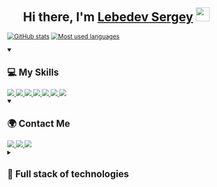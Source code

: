 <h1 align="center">Hi there, I'm <a href="https://github.com/LebedevSergeyVach" target="_blank">Lebedev Sergey</a> 
<img src="https://github.com/blackcater/blackcater/raw/main/images/Hi.gif" height="32"/></h1>

[![GitHub stats](https://github-readme-stats.vercel.app/api?theme=tokyonight&username=LebedevSergeyVach&show_icons=true&count_private=true&hide_&title_color=8A2BE2&text_color=007FFF&icon_color=8A2BE2&bg_color=00000000)](https://github.com/LebedevSergeyVach)
[![Most used languages](https://github-readme-stats.vercel.app/api/top-langs/?theme=tokyonight&username=LebedevSergeyVach&layout=donut&title&hide_title=true&color=8A2BE2&text_color=007FFF&icon_color=8A2BE2&bg_color=00000000)](https://github.com/anuraghazra/github-readme-stats)

<details open="open">
    <summary><h2>💻 My Skills</h2></summary>
    <a href="https://www.microsoft.com">
        <img src="https://img.shields.io/badge/Windows-0078D6?style=for-the-badge&logo=windows&logoColor=white" />
    </a>
    <a href="https://manjaro.org/">
        <img src="https://img.shields.io/badge/manjaro-35BF5C?style=for-the-badge&logo=manjaro&logoColor=white" />
    </a>
    <a href="https://python.org/">
        <img src="https://img.shields.io/badge/-Python-111?style=for-the-badge&logo=Python&logoColor=blue" />
    </a>
    <a href="https://www.djangoproject.com">
        <img src="https://img.shields.io/badge/django-%23092E20.svg?style=for-the-badge&logo=django&logoColor=white" />
    </a>
    <a href="https://getbootstrap.com">
        <img src="https://img.shields.io/badge/Bootstrap-563D7C?style=for-the-badge&logo=bootstrap&logoColor=white" />
    </a>
    <a href="https://java.com">
        <img src="https://img.shields.io/badge/-Java-ED760E?style=for-the-badge&logo=Java&logoColor=white"/>
    </a>
    <a href="https://www.android.com/">
        <img src="https://img.shields.io/badge/-Android-3DDC84?style=for-the-badge&logo=Android&logoColor=white" />
    </a>
</details>

<details open="open">
    <summary><h2>🌍 Contact Me</h2></summary>
    <a href="https://t.me/LebedevSergeyVach">
        <img src="https://img.shields.io/badge/Telegram-2CA5E0?style=for-the-badge&logo=telegram&logoColor=white" />
    </a>
    <a href="https://vk.com/p1zdeeeec">
        <img src="https://img.shields.io/badge/ВКонтакте-%232E87FB.svg?&style=for-the-badge&logo=vk&logoColor=white" />
    </a>
    <a href="https://discordapp.com/users/784611652577263636">
        <img src="https://img.shields.io/badge/-Discord-747EF7?style=for-the-badge&logo=Discord&logoColor=white" />
    </a>
</details>

<details close="close">
    <summary><h2>🚀 Full stack of technologies</h2></summary>
    <div align="left">
        <strong>Operating system: </strong>
            <img width="12" />
            <img src="https://cdn.jsdelivr.net/gh/devicons/devicon/icons/windows11/windows11-original.svg" height="40" alt="windows 11 logo"  />
            <img width="12" />
            <img src="https://cdn.jsdelivr.net/gh/devicons/devicon/icons/linux/linux-original.svg" height="40" alt="li logo"  />
            <img width="12" />
            <img src="https://cdn.jsdelivr.net/gh/devicons/devicon/icons/android/android-plain-wordmark.svg" height="40" alt="android logo"  />
            <img width="12" />
    </div>
        <img height="5" />
    <div>
        <strong>Program languages: </strong>
            <img width="12" />
            <img src="https://cdn.jsdelivr.net/gh/devicons/devicon/icons/python/python-original.svg" height="40" alt="python logo"  />
            <img width="12" />
            <img src="https://cdn.jsdelivr.net/gh/devicons/devicon/icons/poetry/poetry-original.svg" height="40" alt="poetry logo"  />
            <img width="12" />
            <img src="https://cdn.jsdelivr.net/gh/devicons/devicon/icons/java/java-original.svg" height="40" alt="java logo"  />
            <img width="12" />
            <img src="https://cdn.jsdelivr.net/gh/devicons/devicon/icons/gradle/gradle-original.svg" height="40" alt="gradle logo"  />
            <img width="12" />
            <img src="https://cdn.jsdelivr.net/gh/devicons/devicon/icons/html5/html5-original.svg" height="40" alt="html logo"  />
            <img width="12" />
            <img src="https://cdn.jsdelivr.net/gh/devicons/devicon/icons/sqlite/sqlite-original.svg" height="40" alt="sqlite logo"  />
            <img width="12" />
    </div>
        <img height="5" />
    <div>
        <strong>Framework: </strong>
            <img width="12" />
            <img src="https://cdn.jsdelivr.net/gh/devicons/devicon/icons/django/django-plain.svg" height="40" alt="django logo"  />
            <img width="12" />
            <img src="https://cdn.jsdelivr.net/gh/devicons/devicon/icons/bootstrap/bootstrap-original.svg" height="40" alt="bootstrap logo"  />
            <img width="12" />
    </div>
        <img height="5" />
    <div>
        <strong>Version control system: </strong>
            <img width="12" />
            <img src="https://cdn.jsdelivr.net/gh/devicons/devicon/icons/git/git-original.svg" height="40" alt="git logo"  />
            <img width="12" />
            <img src="https://cdn.jsdelivr.net/gh/devicons/devicon/icons/github/github-original-wordmark.svg" height="40" alt="github logo"  />
            <img width="12" />
    </div>
        <img height="5" />
    <div>
        <strong>IDE : </strong>
            <img width="12" />
            <img src="https://cdn.jsdelivr.net/gh/devicons/devicon/icons/vscode/vscode-original.svg" height="40" alt="vscode logo"  />
            <img width="12" />
            <img src="https://cdn.jsdelivr.net/gh/devicons/devicon/icons/pycharm/pycharm-original.svg" height="40" alt="pycharm logo"  />
            <img width="12" />
            <img src="https://cdn.jsdelivr.net/gh/devicons/devicon/icons/intellij/intellij-original.svg" height="40" alt="intellij idea logo"  />
            <img width="12" />
            <img src="https://cdn.jsdelivr.net/gh/devicons/devicon/icons/androidstudio/androidstudio-original.svg" height="40" alt="android studio logo"  />
            <img width="12" />
            <img src="https://cdn.jsdelivr.net/gh/devicons/devicon/icons/figma/figma-original.svg" height="40" alt="figma logo"  />
            <img width="12" />
    </div>
        <img height="5" />
    <div>
        <strong>Terminal: </strong>
            <img width="12" />
            <img src="https://cdn.jsdelivr.net/gh/devicons/devicon/icons/bash/bash-original.svg" height="40" alt="bash logo"  />
            <img width="12" />
            <img src="https://cdn.jsdelivr.net/gh/devicons/devicon/icons/ssh/ssh-original-wordmark.svg" height="40" alt="ssh logo"  />
            <img width="5" />
    </div>
</details>
